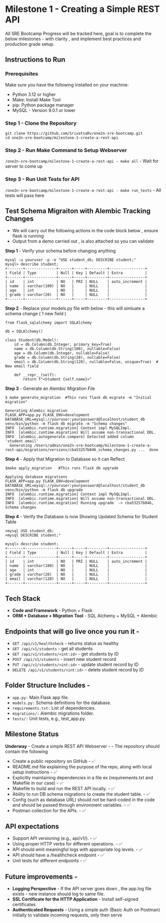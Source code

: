 # Milestone 1 - Creating a Simple REST API
All SRE Bootcamp Progress will be tracked here, goal is to complete the below milestones - with clarity , and implement best practices and production grade setup. 

## Instructions to Run 
### Prerequisites
Make sure you have the following installed on your machine:

- Python 3.12 or higher
- Make: Install Make Tool 
- pip: Python package manager
- MySQL - Version 9.0.1 or lower

### Step 1 - Clone the Repository 
`git clone https://github.com/SrivatsaRv/one2n-sre-bootcamp.git`\
`cd one2n-sre-bootcamp/milestone-1-create-a-rest-api`

### Step 2 - Run Make Command to Setup Webserver
`/one2n-sre-bootcamp/milestone-1-create-a-rest-api - make all` - Wait for server to come up

### Step 3 - Run Unit Tests for API 
`/one2n-sre-bootcamp/milestone-1-create-a-rest-api - make run_tests` - All tests will pass here


## Test Schema Migraiton with Alembic Tracking Changes
- We will carry out the following actions in the code block below , ensure flask is running
- Output from a demo carried out , is also attached so you can validate 


**Step 1** - Verify your schema before changing anything 
```
mysql -u youruser -p -e "USE student_db; DESCRIBE student;"
mysql> describe student;
+-------+--------------+------+-----+---------+----------------+
| Field | Type         | Null | Key | Default | Extra          |
+-------+--------------+------+-----+---------+----------------+
| id    | int          | NO   | PRI | NULL    | auto_increment |
| name  | varchar(100) | NO   |     | NULL    |                |
| age   | int          | NO   |     | NULL    |                |
| grade | varchar(20)  | NO   |     | NULL    |                |
+-------+--------------+------+-----+---------+----------------+
```

**Step 2** - Replace your models.py file with below - this will simluate a schema change ( 1 new field )
```
from flask_sqlalchemy import SQLAlchemy

db = SQLAlchemy()

class Student(db.Model):
    id = db.Column(db.Integer, primary_key=True)
    name = db.Column(db.String(100), nullable=False)
    age = db.Column(db.Integer, nullable=False)
    grade = db.Column(db.String(20), nullable=False)
    email = db.Column(db.String(120), nullable=False, unique=True)  # New email field

    def __repr__(self):
        return f"<Student {self.name}>"
```
**Step 3** - Generate an Alembic Migration File

```
$ make generate_migration  #This runs flask db migrate -m "Initial migration"

Generating Alembic migration
FLASK_APP=app.py FLASK_ENV=development DATABASE_URL=mysql://youruser:yourpassword@localhost/student_db   venv/bin/python -m flask db migrate -m "Schema changes"
INFO  [alembic.runtime.migration] Context impl MySQLImpl.
INFO  [alembic.runtime.migration] Will assume non-transactional DDL.
INFO  [alembic.autogenerate.compare] Detected added column 'student.email'
  Generating /Users/admin/one2n-sre-bootcamp/milestone-1-create-a-rest-api/migrations/versions/cba53257b046_schema_changes.py ...  done

```

**Step 4** - Apply that Migration to Database so it can Reflect

```
$make apply_migration   #This runs flask db upgrade 

Applying database migrations
FLASK_APP=app.py FLASK_ENV=development DATABASE_URL=mysql://youruser:yourpassword@localhost/student_db   venv/bin/python -m flask db upgrade
INFO  [alembic.runtime.migration] Context impl MySQLImpl.
INFO  [alembic.runtime.migration] Will assume non-transactional DDL.
INFO  [alembic.runtime.migration] Running upgrade  -> cba53257b046, Schema changes

```
**Step 4** - Verify the Database is now Showing Updated Schema for Student Table
```
>mysql USE student_db; 
>mysql DESCRIBE student;"

mysql> describe student;
+-------+--------------+------+-----+---------+----------------+
| Field | Type         | Null | Key | Default | Extra          |
+-------+--------------+------+-----+---------+----------------+
| id    | int          | NO   | PRI | NULL    | auto_increment |
| name  | varchar(100) | NO   |     | NULL    |                |
| age   | int          | NO   |     | NULL    |                |
| grade | varchar(20)  | NO   |     | NULL    |                |
| email | varchar(120) | NO   |     | NULL    |                |
+-------+--------------+------+-----+---------+----------------+

```


## Tech Stack
- **Code and Framework** - Python + Flask
- **ORM + Database + Migration Tool**  - SQL Alchemy + MySQL + Alembic 


## Endpoints that will go live once you run it - 
- `GET /api/v1/healthcheck` - returns status as healthy
- `GET /api/v1/students` - get all students
- `GET /api/v1/students/<int:id>` - get students by ID
- `POST /api/v1/students` - insert new student record
- `PUT /api/v1/students/<int:id>` - update student record by ID
- `DELETE /api/v1/students/<int:id>` - delete student record by ID

## Folder Structure Includes - 
- `app.py:` Main Flask app file.
- `models.py:` Schema definitions for the database.
- `requirements.txt:` List of dependencies.
- `migrations/:` Alembic migrations folder.
- `tests/:` Unit tests, e.g., test_app.py.

## Milestone Status 
**Underway** - Create a simple REST API Webserver - - The repository should contain the following
- Create a public repository on GitHub - ✅
- README.md file explaining the purpose of the repo, along with local setup instructions - ✅
- Explicitly maintaining dependencies in a file ex (requirements.txt and Makefile in our case) - ✅
- Makefile to build and run the REST API locally. - ✅
- Ability to run DB schema migrations to create the student table. - ✅
- Config (such as database URL) should not be hard-coded in the code and should be passed through   environment variables. - ✅
- Postman collection for the APIs. - ✅

## API expectations
- Support API versioning (e.g., api/v1/<resource>). - ✅
- Using proper HTTP verbs for different operations. - ✅
- API should emit meaningful logs with appropriate log levels. - ✅
- API should have a /healthcheck endpoint - ✅
- Unit tests for different endpoints - ✅


## Future improvements - 
- **Logging Perspective** - If the API server goes down , the app.log file exists - new instance should log to same file. 
- **SSL Certificate for the HTTP Application** - Install self-signed certificates
- **Authenticated Requests** - Using a simple auth (Basic Auth on Postman) initially to validate incoming requests, only then serve